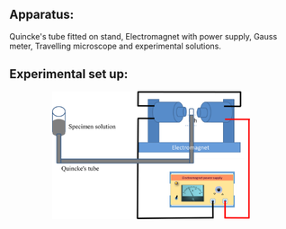 <h2>Apparatus: </h2>
<p> Quincke's tube fitted on stand, Electromagnet with power supply, Gauss meter, Travelling microscope and experimental solutions.
</p>

<h2>Experimental set up:</h2>
<img style='margin-left: 15%; width: 70%;background-color: white;' src='./images/quincke_setup.png' />











<script type="text/javascript" id="MathJax-script" async src="https://cdn.jsdelivr.net/npm/mathjax@3/es5/tex-mml-chtml.js"> </script>
